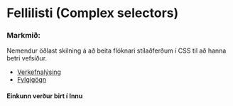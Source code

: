# Fellilisti (Complex selectors)

### Markmið:
Nemendur öðlast skilning á að beita flóknari stílaðferðum í CSS til að hanna betri vefsíður.

* [Verkefnalýsing](https://github.com/vefhonnun/22H/blob/main/Verkefni/V-3/22h_verkefni_3.pdf)
* [Fylgigögn](https://github.com/vefhonnun/22H/tree/main/S%C3%BDnid%C3%A6mi/V-3)

#### Einkunn verður birt í Innu
